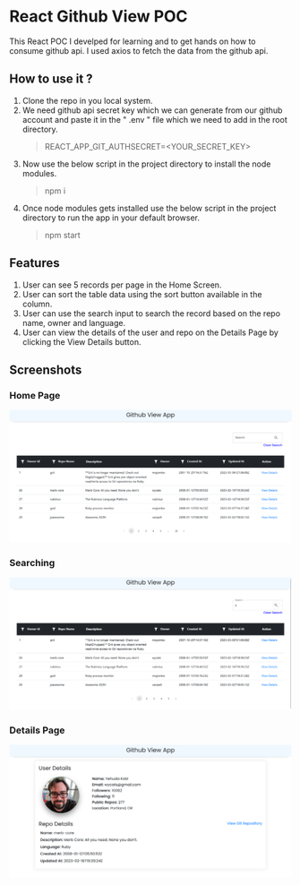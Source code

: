 # React Github View POC

This React POC I develped for learning and to get hands on how to consume github api.
I used axios to fetch the data from the github api.

## How to use it ?
1. Clone the repo in you local system.
2. We need github api secret key which we can generate from our github account and paste it in the " .env " file which we need to add in the root directory.
    > REACT_APP_GIT_AUTHSECRET=<YOUR_SECRET_KEY>
3. Now use the below script in the project directory to install the node modules.
    > npm i
4. Once node modules gets installed use the below script in the project directory to run the app in your default browser.
    > npm start
    
## Features

1. User can see 5 records per page in the Home Screen.
2. User can sort the table data using the sort button available in the column.
3. User can use the search input to search the record based on the repo name, owner and language.
4. User can view the details of the user and repo on the Details Page by clicking the View Details button.

## Screenshots
### Home Page
<img src="https://github.com/aman-0x/react-github-view-poc/blob/main/screenshot/sc1.png">

### Searching
<img src="https://github.com/aman-0x/react-github-view-poc/blob/main/screenshot/sc2.png">

### Details Page
<img src="https://github.com/aman-0x/react-github-view-poc/blob/main/screenshot/sc3.png">
